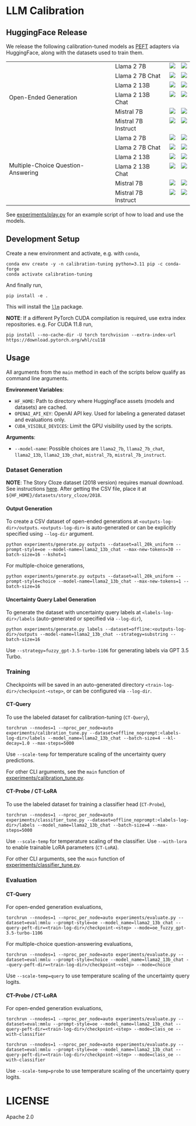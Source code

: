 # LLM Calibration

## HuggingFace Release

We release the following calibration-tuned models as [PEFT](https://huggingface.co/docs/peft) adapters via HuggingFace, along with the datasets used to train them.

<table>
  <tr>
    <td rowspan=6 valign="center">Open-Ended Generation</td>
    <td valign="top">Llama 2 7B</td>
    <td valign="top"><a href="https://huggingface.co/calibration-tuning/Llama-2-7b-hf-ct-oe" target="_blank"><img src="https://huggingface.co/datasets/huggingface/badges/resolve/main/model-on-hf-md.svg"/></a></td>
    <td valign="top"><a href="https://huggingface.co/datasets/calibration-tuning/Llama-2-7b-hf-20k-oe" target="_blank"><img src="https://huggingface.co/datasets/huggingface/badges/resolve/main/dataset-on-hf-md.svg"/></a></td>
  </tr>
  <tr>
    <td valign="top">Llama 2 7B Chat</td>
    <td valign="top"><a href="https://huggingface.co/calibration-tuning/Llama-2-7b-chat-hf-ct-oe" target="_blank"><img src="https://huggingface.co/datasets/huggingface/badges/resolve/main/model-on-hf-md.svg"/></a></td>
    <td valign="top"><a href="https://huggingface.co/datasets/calibration-tuning/Llama-2-7b-chat-hf-20k-oe" target="_blank"><img src="https://huggingface.co/datasets/huggingface/badges/resolve/main/dataset-on-hf-md.svg"/></a></td>
  </tr>
  <tr>
    <td valign="top">Llama 2 13B</td>
    <td valign="top"><a href="https://huggingface.co/calibration-tuning/Llama-2-13b-hf-ct-oe" target="_blank"><img src="https://huggingface.co/datasets/huggingface/badges/resolve/main/model-on-hf-md.svg"/></a></td>
    <td valign="top"><a href="https://huggingface.co/datasets/calibration-tuning/Llama-2-13b-hf-20k-oe" target="_blank"><img src="https://huggingface.co/datasets/huggingface/badges/resolve/main/dataset-on-hf-md.svg"/></a></td>
  </tr>
  <tr>
    <td valign="top">Llama 2 13B Chat</td>
    <td valign="top"><a href="https://huggingface.co/calibration-tuning/Llama-2-13b-chat-hf-ct-oe" target="_blank"><img src="https://huggingface.co/datasets/huggingface/badges/resolve/main/model-on-hf-md.svg"/></a></td>
    <td valign="top"><a href="https://huggingface.co/datasets/calibration-tuning/Llama-2-13b-chat-hf-20k-oe" target="_blank"><img src="https://huggingface.co/datasets/huggingface/badges/resolve/main/dataset-on-hf-md.svg"/></a></td>
  </tr> 
  <tr>
    <td valign="top">Mistral 7B</td>
    <td valign="top"><a href="https://huggingface.co/calibration-tuning/Mistral-7B-v0.1-ct-oe" target="_blank"><img src="https://huggingface.co/datasets/huggingface/badges/resolve/main/model-on-hf-md.svg"/></a></td>
    <td valign="top"><a href="https://huggingface.co/datasets/calibration-tuning/Mistral-7B-v0.1-20k-oe" target="_blank"><img src="https://huggingface.co/datasets/huggingface/badges/resolve/main/dataset-on-hf-md.svg"/></a></td>
  </tr>  
  <tr>
    <td valign="top">Mistral 7B Instruct</td>
    <td valign="top"><a href="https://huggingface.co/calibration-tuning/Mistral-7B-Instruct-v0.2-ct-oe" target="_blank"><img src="https://huggingface.co/datasets/huggingface/badges/resolve/main/model-on-hf-md.svg"/></a></td>
    <td valign="top"><a href="https://huggingface.co/datasets/calibration-tuning/Mistral-7B-Instruct-v0.2-20k-oe" target="_blank"><img src="https://huggingface.co/datasets/huggingface/badges/resolve/main/dataset-on-hf-md.svg"/></a></td>
  </tr>
  <tr>
    <td rowspan=6 valign="center">Multiple-Choice Question-Answering</td>
    <td valign="top">Llama 2 7B</td>
    <td valign="top"><a href="https://huggingface.co/calibration-tuning/Llama-2-7b-hf-ct-choice" target="_blank"><img src="https://huggingface.co/datasets/huggingface/badges/resolve/main/model-on-hf-md.svg"/></a></td>
    <td valign="top"><a href="https://huggingface.co/datasets/calibration-tuning/Llama-2-7b-hf-20k-choice" target="_blank"><img src="https://huggingface.co/datasets/huggingface/badges/resolve/main/dataset-on-hf-md.svg"/></a></td>
  </tr>
  <tr>
    <td valign="top">Llama 2 7B Chat</td>
    <td valign="top"><a href="https://huggingface.co/calibration-tuning/Llama-2-7b-chat-hf-ct-choice" target="_blank"><img src="https://huggingface.co/datasets/huggingface/badges/resolve/main/model-on-hf-md.svg"/></a></td>
    <td valign="top"><a href="https://huggingface.co/datasets/calibration-tuning/Llama-2-7b-chat-hf-20k-choice" target="_blank"><img src="https://huggingface.co/datasets/huggingface/badges/resolve/main/dataset-on-hf-md.svg"/></a></td>
  </tr>
  <tr>
    <td valign="top">Llama 2 13B</td>
    <td valign="top"><a href="https://huggingface.co/calibration-tuning/Llama-2-13b-hf-ct-choice" target="_blank"><img src="https://huggingface.co/datasets/huggingface/badges/resolve/main/model-on-hf-md.svg"/></a></td>
    <td valign="top"><a href="https://huggingface.co/datasets/calibration-tuning/Llama-2-13b-hf-20k-choice" target="_blank"><img src="https://huggingface.co/datasets/huggingface/badges/resolve/main/dataset-on-hf-md.svg"/></a></td>
  </tr>
  <tr>
    <td valign="top">Llama 2 13B Chat</td>
    <td valign="top"><a href="https://huggingface.co/calibration-tuning/Llama-2-13b-chat-hf-ct-choice" target="_blank"><img src="https://huggingface.co/datasets/huggingface/badges/resolve/main/model-on-hf-md.svg"/></a></td>
    <td valign="top"><a href="https://huggingface.co/datasets/calibration-tuning/Llama-2-13b-chat-hf-20k-choice" target="_blank"><img src="https://huggingface.co/datasets/huggingface/badges/resolve/main/dataset-on-hf-md.svg"/></a></td>
  </tr> 
  <tr>
    <td valign="top">Mistral 7B</td>
    <td valign="top"><a href="https://huggingface.co/calibration-tuning/Mistral-7B-v0.1-ct-choice" target="_blank"><img src="https://huggingface.co/datasets/huggingface/badges/resolve/main/model-on-hf-md.svg"/></a></td>
    <td valign="top"><a href="https://huggingface.co/datasets/calibration-tuning/Mistral-7B-v0.1-20k-choice" target="_blank"><img src="https://huggingface.co/datasets/huggingface/badges/resolve/main/dataset-on-hf-md.svg"/></a></td>
  </tr>  
  <tr>
    <td valign="top">Mistral 7B Instruct</td>
    <td valign="top"><a href="https://huggingface.co/calibration-tuning/Mistral-7B-Instruct-v0.2-ct-choice" target="_blank"><img src="https://huggingface.co/datasets/huggingface/badges/resolve/main/model-on-hf-md.svg"/></a></td>
    <td valign="top"><a href="https://huggingface.co/datasets/calibration-tuning/Mistral-7B-Instruct-v0.2-20k-choice" target="_blank"><img src="https://huggingface.co/datasets/huggingface/badges/resolve/main/dataset-on-hf-md.svg"/></a></td>
  </tr>  
</table>

See [experiments/play.py](./experiments/play.py) for an example script of how to load and use the models.

## Development Setup

Create a new environment and activate, e.g. with `conda`,

```shell
conda env create -y -n calibration-tuning python=3.11 pip -c conda-forge
conda activate calibration-tuning
```

And finally run,

```shell
pip install -e .
```

This will install the [`llm`](./llm) package.

**NOTE**: If a different PyTorch CUDA compilation is required, use extra index repositories. e.g. For CUDA 11.8 run,

```shell
pip install --no-cache-dir -U torch torchvision --extra-index-url https://download.pytorch.org/whl/cu118
```

## Usage

All arguments from the `main` method in each of the scripts below
qualify as command line arguments.

**Environment Variables**:

- `HF_HOME`: Path to directory where HuggingFace assets (models and datasets) are cached.
- `OPENAI_API_KEY`: OpenAI API key. Used for labeling a generated dataset and evaluations only.
- `CUDA_VISIBLE_DEVICES`: Limit the GPU visibility used by the scripts.

**Arguments**:

- `--model-name`: Possible choices are `llama2_7b`, `llama2_7b_chat`, `llama2_13b`, `llama2_13b_chat`, `mistral_7b`, `mistral_7b_instruct`.

### Dataset Generation

**NOTE**: The Story Cloze dataset (2018 version) requires manual download. See instructions [here](https://cs.rochester.edu/nlp/rocstories/). After getting the CSV file, place it at `${HF_HOME}/datasets/story_cloze/2018`.

#### Output Generation
To create a CSV dataset of open-ended generations at `<outputs-log-dir>/outputs`.
`<outputs-log-dir>` is auto-generated or can be explicitly specified using `--log-dir` argument.

```shell
python experiments/generate.py outputs --dataset=all_20k_uniform --prompt-style=oe --model-name=llama2_13b_chat --max-new-tokens=30 --batch-size=16 --kshot=1
```

For multiple-choice generations,

```shell
python experiments/generate.py outputs --dataset=all_20k_uniform --prompt-style=choice --model-name=llama2_13b_chat --max-new-tokens=1 --batch-size=16
```

#### Uncertainty Query Label Generation

To generate the dataset with uncertainty query labels at `<labels-log-dir>/labels` (auto-generated or specified via `--log-dir`), 

```shell
python experiments/generate.py labels --dataset=offline:<outputs-log-dir>/outputs --model-name=llama2_13b_chat --strategy=substring --batch-size=16
```

Use `--strategy=fuzzy_gpt-3.5-turbo-1106` for generating labels via GPT 3.5 Turbo.

### Training 

Checkpoints will be saved in an auto-generated directory `<train-log-dir>/checkpoint-<step>`, or can be configured via `--log-dir`.

#### CT-Query

To use the labeled dataset for calibration-tuning (`CT-Query`),

```shell
torchrun --nnodes=1 --nproc_per_node=auto experiments/calibration_tune.py --dataset=offline_noprompt:<labels-log-dir>/labels --model_name=llama2_13b_chat --batch-size=4 --kl-decay=1.0 --max-steps=5000
```

Use `--scale-temp` for temperature scaling of the uncertainty query predictions.

For other CLI arguments, see the `main` function of [experiments/calibration_tune.py](./experiments/calibration_tune.py).

#### CT-Probe / CT-LoRA

To use the labeled dataset for training a classifier head (`CT-Probe`),

```shell
torchrun --nnodes=1 --nproc_per_node=auto experiments/classifier_tune.py --dataset=offline_noprompt:<labels-log-dir>/labels --model_name=llama2_13b_chat --batch-size=4 --max-steps=5000
```

Use `--scale-temp` for temperature scaling of the classifier. 
Use `--with-lora` to enable trainable LoRA parameters (`CT-LoRA`).

For other CLI arguments, see the `main` function of [experiments/classifier_tune.py](./experiments/calibration_tune.py).

### Evaluation

#### CT-Query

For open-ended generation evaluations,

```shell
torchrun --nnodes=1 --nproc_per_node=auto experiments/evaluate.py --dataset=eval:mmlu --prompt-style=oe --model_name=llama2_13b_chat --query-peft-dir=<train-log-dir>/checkpoint-<step> --mode=oe_fuzzy_gpt-3.5-turbo-1106
```

For multiple-choice question-answering evaluations,

```shell
torchrun --nnodes=1 --nproc_per_node=auto experiments/evaluate.py --dataset=eval:mmlu --prompt-style=choice --model_name=llama2_13b_chat --query-peft-dir=<train-log-dir>/checkpoint-<step> --mode=choice
```

Use `--scale-temp=query` to use temperature scaling of the uncertainty query logits.

#### CT-Probe / CT-LoRA

For open-ended generation evaluations,

```shell
torchrun --nnodes=1 --nproc_per_node=auto experiments/evaluate.py --dataset=eval:mmlu --prompt-style=oe --model_name=llama2_13b_chat --query-peft-dir=<train-log-dir>/checkpoint-<step> --mode=class_oe --with-classifier
```

```shell
torchrun --nnodes=1 --nproc_per_node=auto experiments/evaluate.py --dataset=eval:mmlu --prompt-style=oe --model_name=llama2_13b_chat --query-peft-dir=<train-log-dir>/checkpoint-<step> --mode=class_oe --with-classifier
```

Use `--scale-temp=probe` to use temperature scaling of the uncertainty query logits.

# LICENSE

Apache 2.0

